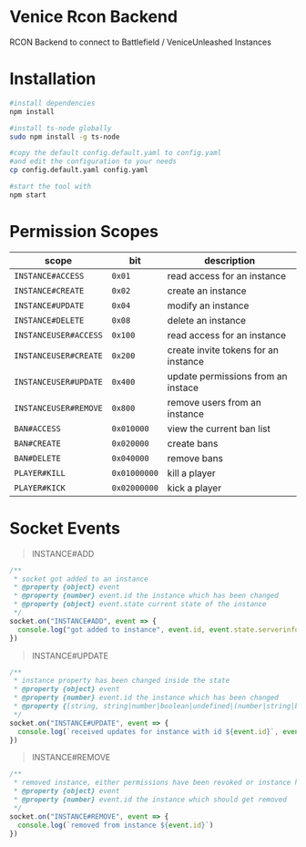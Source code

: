 # Venice Rcon Backend

RCON Backend to connect to Battlefield / VeniceUnleashed Instances

# Installation

```bash
#install dependencies
npm install

#install ts-node globally
sudo npm install -g ts-node

#copy the default config.default.yaml to config.yaml
#and edit the configuration to your needs
cp config.default.yaml config.yaml

#start the tool with
npm start
```

# Permission Scopes

|       scope           |  bit         | description
|---------------------- | ------------ | --------------------
| `INSTANCE#ACCESS`     | `0x01`       | read access for an instance
| `INSTANCE#CREATE`     | `0x02`       | create an instance
| `INSTANCE#UPDATE`     | `0x04`       | modify an instance
| `INSTANCE#DELETE`     | `0x08`       | delete an instance
| `INSTANCEUSER#ACCESS` | `0x100`      | read access for an instance
| `INSTANCEUSER#CREATE` | `0x200`      | create invite tokens for an instance
| `INSTANCEUSER#UPDATE` | `0x400`      | update permissions from an instace
| `INSTANCEUSER#REMOVE` | `0x800`      | remove users from an instance
| `BAN#ACCESS`          | `0x010000`   | view the current ban list
| `BAN#CREATE`          | `0x020000`   | create bans
| `BAN#DELETE`          | `0x040000`   | remove bans
| `PLAYER#KILL`         | `0x01000000` | kill a player
| `PLAYER#KICK`         | `0x02000000` | kick a player


# Socket Events

> INSTANCE#ADD

```javascript
/**
 * socket got added to an instance
 * @property {object} event
 * @property {number} event.id the instance which has been changed
 * @property {object} event.state current state of the instance
 */
socket.on("INSTANCE#ADD", event => {
  console.log("got added to instance", event.id, event.state.serverinfo.name)
})
```


> INSTANCE#UPDATE

```javascript
/**
 * instance property has been changed inside the state
 * @property {object} event
 * @property {number} event.id the instance which has been changed
 * @property {[string, string|number|boolean|undefined|(number|string|boolean)[]][]>} event.changes
 */
socket.on("INSTANCE#UPDATE", event => {
  console.log(`received updates for instance with id ${event.id}`, event.changes)
})
```


> INSTANCE#REMOVE

```javascript
/**
 * removed instance, either permissions have been revoked or instance has been deleted
 * @property {object} event
 * @property {number} event.id the instance which should get removed
 */
socket.on("INSTANCE#REMOVE", event => {
  console.log(`removed from instance ${event.id}`)
})
```